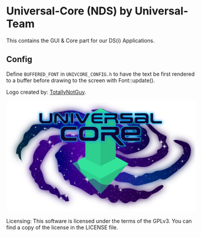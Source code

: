# Universal-Core (NDS) by Universal-Team
This contains the GUI & Core part for our DS(i) Applications.

## Config
Define `BUFFERED_FONT` in `UNIVCORE_CONFIG.h` to have the text be first rendered to a buffer before drawing to the screen with Font::update().

Logo created by: [TotallyNotGuy](https://github.com/TotallyNotGuy).

![Universal-Core-Logo](https://github.com/Universal-Team/Universal-Core/blob/master/universal-core-logo.png)

Licensing:
This software is licensed under the terms of the GPLv3. You can find a copy of the license in the LICENSE file.
